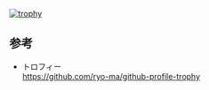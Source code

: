[![trophy](https://github-profile-trophy.vercel.app/?username=chissa0719&row=1&column=7)](https://github.com/ryo-ma/github-profile-trophy)



## 参考

- トロフィー<br>
https://github.com/ryo-ma/github-profile-trophy<br>



